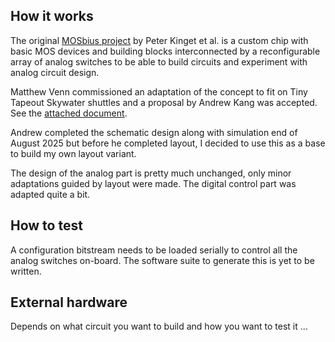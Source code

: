 ## How it works

The original [MOSbius project](https://mosbius.org/) by Peter Kinget et al. is
a custom chip with basic MOS devices and building blocks interconnected by
a reconfigurable array of analog switches to be able to build circuits and
experiment with analog circuit design.

Matthew Venn commissioned an adaptation of the concept to fit on Tiny Tapeout
Skywater shuttles and a proposal by Andrew Kang was accepted. See the
[attached document](./Mini_Mosbius_Proposal_Kang_Andrew_v2.pdf).

Andrew completed the schematic design along with simulation end of August 2025
but before he completed layout, I decided to use this as a base to build my
own layout variant.

The design of the analog part is pretty much unchanged, only minor adaptations
guided by layout were made. The digital control part was adapted quite a bit.


## How to test

A configuration bitstream needs to be loaded serially to control all the analog
switches on-board. The software suite to generate this is yet to be written.


## External hardware

Depends on what circuit you want to build and how you want to test it ...
